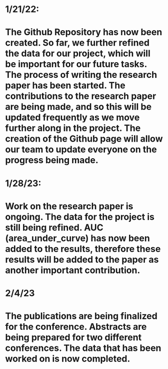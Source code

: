 # 1/21/22: 

# The Github Repository has now been created. So far, we further refined the data for our project, which will be important for our future tasks. The process of writing the research paper has been started. The contributions to the research paper are being made, and so this will be updated frequently as we move further along in the project. The creation of the Github page will allow our team to update everyone on the progress being made. 

# 1/28/23:

# Work on the research paper is ongoing. The data for the project is still being refined. AUC (area_under_curve) has now been added to the results, therefore these results will be added to the paper as another important contribution. 


# 2/4/23

# The publications are being finalized for the conference. Abstracts are being prepared for two different conferences. The data that has been worked on is now completed. 
